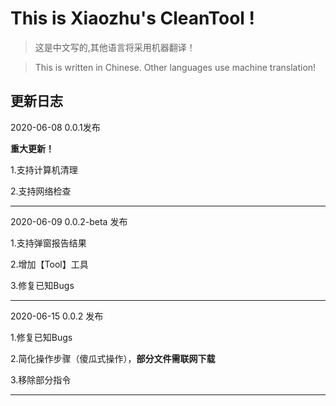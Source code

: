 # This is Xiaozhu's CleanTool !

> 这是中文写的,其他语言将采用机器翻译！

> This is written in Chinese. Other languages use machine translation!

## 更新日志

2020-06-08  0.0.1发布

**重大更新！**

1.支持计算机清理

2.支持网络检查

------------------

2020-06-09 0.0.2-beta 发布

1.支持弹窗报告结果

2.增加【Tool】工具

3.修复已知Bugs

------------------

2020-06-15 0.0.2 发布

1.修复已知Bugs

2.简化操作步骤（傻瓜式操作），**部分文件需联网下载**

3.移除部分指令

------------------
